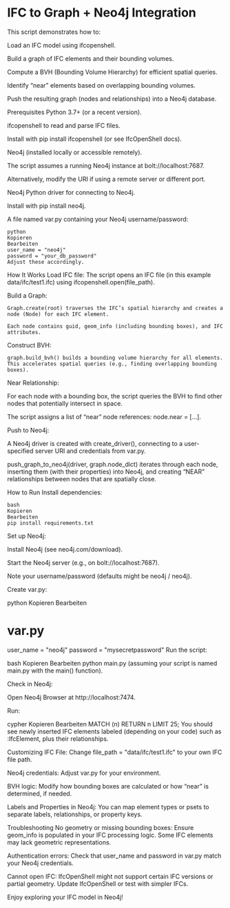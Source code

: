 
# IFC to Graph + Neo4j Integration
This script demonstrates how to:

Load an IFC model using ifcopenshell.

Build a graph of IFC elements and their bounding volumes.

Compute a BVH (Bounding Volume Hierarchy) for efficient spatial queries.

Identify “near” elements based on overlapping bounding volumes.

Push the resulting graph (nodes and relationships) into a Neo4j database.

Prerequisites
Python 3.7+ (or a recent version).

ifcopenshell to read and parse IFC files.

Install with pip install ifcopenshell (or see IfcOpenShell docs).

Neo4j (installed locally or accessible remotely).

The script assumes a running Neo4j instance at bolt://localhost:7687.

Alternatively, modify the URI if using a remote server or different port.

Neo4j Python driver for connecting to Neo4j.

Install with pip install neo4j.

A file named var.py containing your Neo4j username/password:

```
python
Kopieren
Bearbeiten
user_name = "neo4j"
password = "your_db_password"
Adjust these accordingly.
```

How It Works
Load IFC file:
The script opens an IFC file (in this example data/ifc/test1.ifc) using ifcopenshell.open(file_path).

Build a Graph:
```
Graph.create(root) traverses the IFC’s spatial hierarchy and creates a node (Node) for each IFC element.

Each node contains guid, geom_info (including bounding boxes), and IFC attributes.
```
Construct BVH:
```
graph.build_bvh() builds a bounding volume hierarchy for all elements. This accelerates spatial queries (e.g., finding overlapping bounding boxes).
```
Near Relationship:

For each node with a bounding box, the script queries the BVH to find other nodes that potentially intersect in space.

The script assigns a list of “near” node references: node.near = [...].

Push to Neo4j:

A Neo4j driver is created with create_driver(), connecting to a user-specified server URI and credentials from var.py.

push_graph_to_neo4j(driver, graph.node_dict) iterates through each node, inserting them (with their properties) into Neo4j, and creating “NEAR” relationships between nodes that are spatially close.

How to Run
Install dependencies:
```
bash
Kopieren
Bearbeiten
pip install requirements.txt
```
Set up Neo4j:

Install Neo4j (see neo4j.com/download).

Start the Neo4j server (e.g., on bolt://localhost:7687).

Note your username/password (defaults might be neo4j / neo4j).

Create var.py:

python
Kopieren
Bearbeiten
# var.py
user_name = "neo4j"
password = "mysecretpassword"
Run the script:

bash
Kopieren
Bearbeiten
python main.py
(assuming your script is named main.py with the main() function).

Check in Neo4j:

Open Neo4j Browser at http://localhost:7474.

Run:

cypher
Kopieren
Bearbeiten
MATCH (n) RETURN n LIMIT 25;
You should see newly inserted IFC elements labeled (depending on your code) such as :IfcElement, plus their relationships.

Customizing
IFC File: Change file_path = "data/ifc/test1.ifc" to your own IFC file path.

Neo4j credentials: Adjust var.py for your environment.

BVH logic: Modify how bounding boxes are calculated or how “near” is determined, if needed.

Labels and Properties in Neo4j: You can map element types or psets to separate labels, relationships, or property keys.

Troubleshooting
No geometry or missing bounding boxes: Ensure geom_info is populated in your IFC processing logic. Some IFC elements may lack geometric representations.

Authentication errors: Check that user_name and password in var.py match your Neo4j credentials.

Cannot open IFC: IfcOpenShell might not support certain IFC versions or partial geometry. Update IfcOpenShell or test with simpler IFCs.

Enjoy exploring your IFC model in Neo4j!
